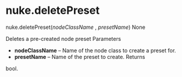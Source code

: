 # nuke.deletePreset
nuke.deletePreset(_nodeClassName_ , _presetName_)  None

Deletes a pre-created node preset
Parameters

  * **nodeClassName** – Name of the node class to create a preset for.
  * **presetName** – Name of the preset to create.
Returns

bool.